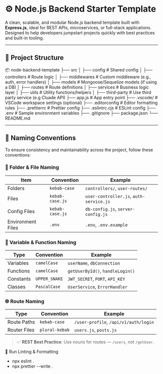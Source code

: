 # ⚙️ Node.js Backend Starter Template

A clean, scalable, and modular Node.js backend template built with **Express.js**, ideal for REST APIs, microservices, or full-stack applications. Designed to help developers jumpstart projects quickly with best practices and built-in tooling.

---

## 📁 Project Structure

📦 node-backend-template
├── src
│ ├── config # Shared config
│ ├── controllers # Route logic
│ ├── middlewares # Custom middleware (e.g., auth, error handlers)
│ ├── models # Mongoose/Sequelize models (if using a DB)
│ ├── routes # Route definitions
│ ├── services # Business logic layer
│ ├── utils # Utility functions/helpers
│ ├── third-party # Use third party service (e.g Cluade API)
├── app.js # App entry point
├── .vscode/ # VSCode workspace settings (optional)
├── .editorconfig # Editor formatting rules
├── .prettierrc # Prettier config
├── .eslintrc.cjs # ESLint config
├── .env # Sample environment variables
├── .gitignore
├── package.json
└── README.md

---

## 🧾 Naming Conventions

To ensure consistency and maintainability across the project, follow these conventions:

### 📂 Folder & File Naming

| Item              | Convention      | Example                                 |
| ----------------- | --------------- | --------------------------------------- |
| Folders           | `kebab-case`    | `controllers/`, `user-routes/`          |
| Files             | `kebab-case.js` | `user-controller.js`, `auth-service.js` |
| Config Files      | `kebab-case.js` | `db-config.js`, `server-config.js`      |
| Environment Files | `.env`          | `.env`, `.env.example`                  |

### 🧠 Variable & Function Naming

| Type      | Convention    | Example                          |
| --------- | ------------- | -------------------------------- |
| Variables | `camelCase`   | `userName`, `dbConnection`       |
| Functions | `camelCase`   | `getUserById()`, `handleLogin()` |
| Constants | `UPPER_SNAKE` | `JWT_SECRET`, `PORT`, `API_KEY`  |
| Classes   | `PascalCase`  | `UserService`, `ErrorHandler`    |

### 🌐 Route Naming

| Type         | Convention     | Example                               |
| ------------ | -------------- | ------------------------------------- |
| Route Paths  | `kebab-case`   | `/user-profile`, `/api/v1/auth/login` |
| Router Files | `plural-kebab` | `users.js`, `posts.js`                |

> ✅ **REST Best Practice**: Use nouns for routes — `/users`, not `/getUser`.

🧪 Run Linting & Formatting

- npx eslint .
- npx prettier --write .
